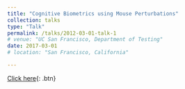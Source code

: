 ```yaml
---
title: "Cognitive Biometrics using Mouse Perturbations"
collection: talks
type: "Talk"
permalink: /talks/2012-03-01-talk-1
# venue: "UC San Francisco, Department of Testing"
date: 2017-03-01
# location: "San Francisco, California"

---
```

[Click here](https://rb.gy/hk9go8){: .btn}

<!-- 
This is a description of your talk, which is a markdown files that can be all markdown-ified like any other post. Yay markdown! -->
